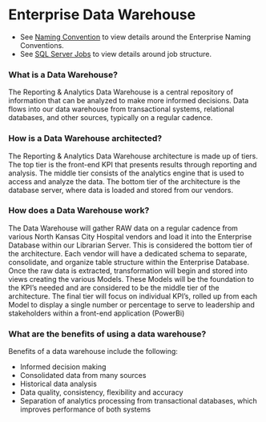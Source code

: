 # Enterprise Data Warehouse
* See [Naming Convention](https://github.com/romerogarza/ReportingandAnalytics-DW/wiki/Enterprise-Naming-Convention) to view details around the Enterprise Naming Conventions.
* See [SQL Server Jobs](https://github.com/romerogarza/ReportingandAnalytics-DW/wiki/SQL-Server-ENTERPRISE-Jobs) to view details around job structure.

### What is a Data Warehouse?

The Reporting & Analytics Data Warehouse is a central repository of information that can be analyzed to make more informed decisions. Data flows into our data warehouse from transactional systems, relational databases, and other sources, typically on a regular cadence.

### How is a Data Warehouse architected?

The Reporting & Analytics Data Warehouse architecture is made up of tiers. The top tier is the front-end KPI that presents results through reporting and analysis. The middle tier consists of the analytics engine that is used to access and analyze the data. The bottom tier of the architecture is the database server, where data is loaded and stored from our vendors.

### How does a Data Warehouse work?

The Data Warehouse will gather RAW data on a regular cadence from various North Kansas City Hospital vendors and load it into the Enterprise Database within our Librarian Server. This is considered the bottom tier of the architecture. Each vendor will have a dedicated schema to separate, consolidate, and organize table structure within the Enterprise Database. Once the raw data is extracted, transformation will begin and stored into views creating the various Models. These Models will be the foundation to the KPI’s needed and are considered to be the middle tier of the architecture. The final tier will focus on individual KPI’s, rolled up from each Model to display a single number or percentage to serve to leadership and stakeholders within a front-end application (PowerBi)

### What are the benefits of using a data warehouse?

Benefits of a data warehouse include the following:
* Informed decision making
* Consolidated data from many sources
* Historical data analysis
* Data quality, consistency, flexibility and accuracy
* Separation of analytics processing from transactional databases, which improves performance of both systems
